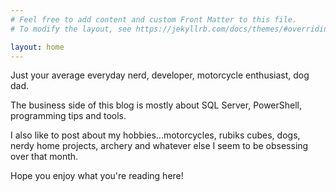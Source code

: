 ```yaml
---
# Feel free to add content and custom Front Matter to this file.
# To modify the layout, see https://jekyllrb.com/docs/themes/#overriding-theme-defaults

layout: home
---
```


Just your average everyday nerd, developer, motorcycle enthusiast, dog dad.

The business side of this blog is mostly about SQL Server, PowerShell, programming tips and tools.

I also like to post about my hobbies...motorcycles, rubiks cubes, dogs, nerdy home projects, archery and whatever else I seem to be obsessing over that month.

Hope you enjoy what you're reading here!
